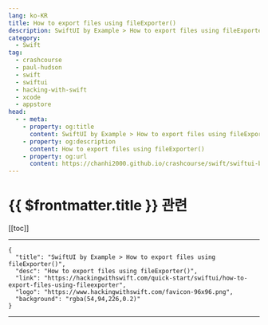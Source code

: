 ```yaml
---
lang: ko-KR
title: How to export files using fileExporter()
description: SwiftUI by Example > How to export files using fileExporter()
category:
  - Swift
tag: 
  - crashcourse
  - paul-hudson
  - swift
  - swiftui
  - hacking-with-swift
  - xcode
  - appstore
head:
  - - meta:
    - property: og:title
      content: SwiftUI by Example > How to export files using fileExporter()
    - property: og:description
      content: How to export files using fileExporter()
    - property: og:url
      content: https://chanhi2000.github.io/crashcourse/swift/swiftui-by-example/21-data/how-to-export-files-using-fileexporter.html
---
```


# {{ $frontmatter.title }} 관련

[[toc]]

---

```component VPCard
{
  "title": "SwiftUI by Example > How to export files using fileExporter()",
  "desc": "How to export files using fileExporter()",
  "link": "https://hackingwithswift.com/quick-start/swiftui/how-to-export-files-using-fileexporter",
  "logo": "https://www.hackingwithswift.com/favicon-96x96.png",
  "background": "rgba(54,94,226,0.2)"
}
```

---

<TagLinks />